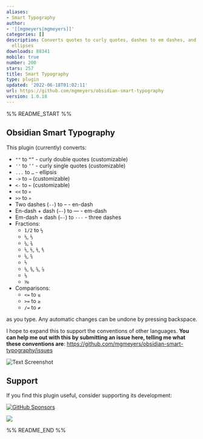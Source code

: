 ```yaml
---
aliases:
- Smart Typography
author:
- '[[mgmeyers|mgmeyers]]'
categories: []
description: Converts quotes to curly quotes, dashes to em dashes, and periods to
  ellipses
downloads: 88341
mobile: true
number: 200
stars: 257
title: Smart Typography
type: plugin
updated: '2022-06-18T01:02:11'
url: https://github.com/mgmeyers/obsidian-smart-typography
version: 1.0.18
---
```


%% README_START %%

## Obsidian Smart Typography

This plugin (currently) converts:

- `""` to `“”` - curly double quotes (customizable)
- `''` to `‘’` - curly single quotes (customizable)
- `...` to `…` - ellipsis
- `->` to `→` (customizable)
- `<-` to `←` (customizable)
- `<<` to `«`
- `>>` to `»`
- Two dashes (`--`) to – - en-dash
- En-dash + dash (`–-`) to — - em-dash
- Em-dash + dash (`—-`) to `---` - three dashes
- Fractions:
  - `1/2` to `½`
  - `⅓`, `⅔`
  - `¼`, `¾`
  - `⅕`, `⅖`, `⅗`, `⅘`
  - `⅙`, `⅚`
  - `⅐`
  - `⅛`, `⅜`, `⅝`, `⅞`
  - `⅑`
  - `⅒`
- Comparisons:
  - `<=` to `≤`
  - `>=` to `≥`
  - `/=` to `≠`

as you type. Any automatic changes can be undone by pressing backspace.

I hope to expand this to support the conventions of other languages. **You can help me out with this by submitting an issue here, telling me what these conventions are**: https://github.com/mgmeyers/obsidian-smart-typography/issues

<img src="https://raw.githubusercontent.com/mgmeyers/obsidian-smart-quotes/main/Screenshot.png" alt="Text Screenshot">

## Support

If you find this plugin useful, consider supporting its development:

[![GitHub Sponsors](https://img.shields.io/github/sponsors/mgmeyers?label=Sponsor&logo=GitHub%20Sponsors&style=for-the-badge)](https://github.com/sponsors/mgmeyers)

<a href="https://www.buymeacoffee.com/mgme"><img src="https://img.buymeacoffee.com/button-api/?text=Buy me a coffee&emoji=&slug=mgme&button_colour=5F7FFF&font_colour=ffffff&font_family=Lato&outline_colour=000000&coffee_colour=FFDD00"></a>


%% README_END %%